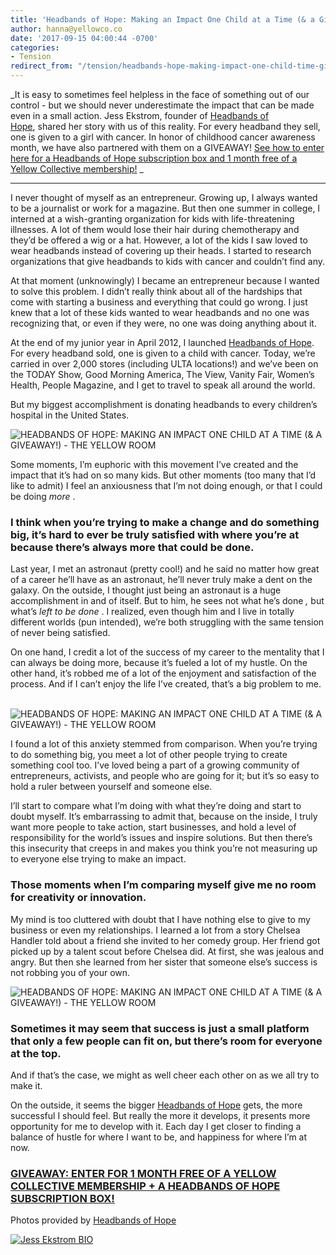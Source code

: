 ```yaml
---
title: 'Headbands of Hope: Making an Impact One Child at a Time (& a Giveaway!)'
author: hanna@yellowco.co
date: '2017-09-15 04:00:44 -0700'
categories:
- Tension
redirect_from: "/tension/headbands-hope-making-impact-one-child-time-giveaway/"
---
```


_It is easy to sometimes feel helpless in the face of something out of our control - but we should never underestimate the impact that can be made even in a small action. Jess Ekstrom, founder of [Headbands of Hope](https://www.headbandsofhope.com/), shared her story with us of this reality. For every headband they sell, one is given to a girl with cancer. In honor of childhood cancer awareness month, we have also partnered with them on a GIVEAWAY! [See how to enter here for a Headbands of Hope subscription box and 1 month free of a Yellow Collective membership!](https://www.instagram.com/p/BZEHS-0hE5I/?taken-by=headbandsofhope) _

* * *

I never thought of myself as an entrepreneur. Growing up, I always wanted to be a journalist or work for a magazine. But then one summer in college, I interned at a wish-granting organization for kids with life-threatening illnesses. A lot of them would lose their hair during chemotherapy and they’d be offered a wig or a hat. However, a lot of the kids I saw loved to wear headbands instead of covering up their heads. I started to research organizations that give headbands to kids with cancer and couldn’t find any.

At that moment (unknowingly) I became an entrepreneur because I wanted to solve this problem. I didn’t really think about all of the hardships that come with starting a business and everything that could go wrong. I just knew that a lot of these kids wanted to wear headbands and no one was recognizing that, or even if they were, no one was doing anything about it.

At the end of my junior year in April 2012, I launched [Headbands of Hope](https://www.headbandsofhope.com/). For every headband sold, one is given to a child with cancer. Today, we’re carried in over 2,000 stores (including ULTA locations!) and we’ve been on the TODAY Show, Good Morning America, The View, Vanity Fair, Women’s Health, People Magazine, and I get to travel to speak all around the world.

But my biggest accomplishment is donating headbands to every children’s hospital in the United States.

![HEADBANDS OF HOPE: MAKING AN IMPACT ONE CHILD AT A TIME (& A GIVEAWAY!) - THE YELLOW ROOM](http://yellowco.co/wp-content/uploads/2017/09/0T6A4657.jpg)

Some moments, I’m euphoric with this movement I’ve created and the impact that it’s had on so many kids. But other moments (too many that I’d like to admit) I feel an anxiousness that I’m not doing enough, or that I could be doing _more_ .

### **I think when you’re trying to make a change and do something big, it’s hard to ever be truly satisfied with where you’re at because there’s always more that could be done.**

Last year, I met an astronaut (pretty cool!) and he said no matter how great of a career he’ll have as an astronaut, he’ll never truly make a dent on the galaxy. On the outside, I thought just being an astronaut is a huge accomplishment in and of itself. But to him, he sees not what he’s done _,_ but what’s _left to be done_ . I realized, even though him and I live in totally different worlds (pun intended), we’re both struggling with the same tension of never being satisfied.

On one hand, I credit a lot of the success of my career to the mentality that I can always be doing more, because it’s fueled a lot of my hustle. On the other hand, it’s robbed me of a lot of the enjoyment and satisfaction of the process. And if I can’t enjoy the life I’ve created, that’s a big problem to me.  

![HEADBANDS OF HOPE: MAKING AN IMPACT ONE CHILD AT A TIME (& A GIVEAWAY!) - THE YELLOW ROOM](http://yellowco.co/wp-content/uploads/2017/09/0T6A0437.jpg)

I found a lot of this anxiety stemmed from comparison. When you’re trying to do something big, you meet a lot of other people trying to create something cool too. I’ve loved being a part of a growing community of entrepreneurs, activists, and people who are going for it; but it’s so easy to hold a ruler between yourself and someone else.

I’ll start to compare what I’m doing with what they’re doing and start to doubt myself. It’s embarrassing to admit that, because on the inside, I truly want more people to take action, start businesses, and hold a level of responsibility for the world’s issues and inspire solutions. But then there’s this insecurity that creeps in and makes you think you’re not measuring up to everyone else trying to make an impact.

### **Those moments when I’m comparing myself give me no room for creativity or innovation.**

My mind is too cluttered with doubt that I have nothing else to give to my business or even my relationships. I learned a lot from a story Chelsea Handler told about a friend she invited to her comedy group. Her friend got picked up by a talent scout before Chelsea did. At first, she was jealous and angry. But then she learned from her sister that someone else’s success is not robbing you of your own.

![HEADBANDS OF HOPE: MAKING AN IMPACT ONE CHILD AT A TIME (& A GIVEAWAY!) - THE YELLOW ROOM](http://yellowco.co/wp-content/uploads/2017/09/Jess-334.jpg)

### **Sometimes it may seem that success is just a small platform that only a few people can fit on, but there’s room for everyone at the top.**

And if that’s the case, we might as well cheer each other on as we all try to make it.

On the outside, it seems the bigger [Headbands of Hope](https://www.headbandsofhope.com/) gets, the more successful I should feel. But really the more it develops, it presents more opportunity for me to develop with it. Each day I get closer to finding a balance of hustle for where I want to be, and happiness for where I’m at now.

### [GIVEAWAY: ENTER FOR 1 MONTH FREE OF A YELLOW COLLECTIVE MEMBERSHIP + A HEADBANDS OF HOPE SUBSCRIPTION BOX!](https://www.instagram.com/p/BZEHS-0hE5I/?taken-by=headbandsofhope)

Photos provided by [Headbands of Hope](https://www.headbandsofhope.com/)

[![Jess Ekstrom BIO](http://yellowco.co/wp-content/uploads/2017/09/Jess-Ekstrom-BIO.jpg)](https://www.instagram.com/jess_ekstrom/)
